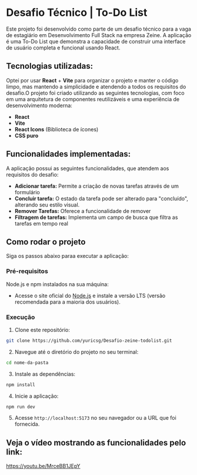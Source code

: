 # Desafio Técnico | To-Do List
Este projeto foi desenvolvido como parte de um desafio técnico para a vaga de estagiário em Desenvolvimento Full Stack na empresa Zeine. A aplicação é uma To-Do List que demonstra a capacidade de construir uma interface de usuário completa e funcional usando React.

## Tecnologias utilizadas:
Optei por usar **React** + **Vite** para organizar o projeto e manter o código limpo, mas mantendo a simplicidade e atendendo a todos os requisitos do desafio.O projeto foi criado utilizando as seguintes tecnologias, com foco em uma arquitetura de componentes reutilizáveis e uma experiência de desenvolvimento moderna:
- **React**
- **Vite**
- **React Icons** (Biblioteca de ícones)
- **CSS puro** 

## Funcionalidades implementadas:

A aplicação possui as seguintes funcionalidades, que atendem aos requisitos do desafio:

- **Adicionar tarefa:**   Permite a criação de novas tarefas através de um formulário
- **Concluir tarefa:** O estado da tarefa pode ser alterado para "concluído", alterando seu estilo visual.
- **Remover Tarefas:** Oferece a funcionalidade de remover
- **Filtragem de tarefas:** Implementa um campo de busca que filtra as tarefas em tempo real

## Como rodar o projeto
Siga os passos abaixo paraa executar a aplicação:

### Pré-requisitos
Node.js e npm instalados na sua máquina:

- Acesse o site oficial do [Node.js](https://nodejs.org/pt) e instale a versão LTS (versão recomendada para a maioria dos usuários).

### Execução

1. Clone este repositório:
```bash
git clone https://github.com/yuricsg/Desafio-zeine-todolist.git
```

2. Navegue até o diretório do projeto no seu terminal:
```bash
cd nome-da-pasta
```

3. Instale as dependências:
```bash
npm install
```

4. Inicie a aplicação:
```bash
npm run dev
```

5. Acesse ```http://localhost:5173``` no seu navegador ou a URL que foi fornecida.

## Veja o vídeo mostrando as funcionalidades pelo link: 
https://youtu.be/MrceBB1JEpY